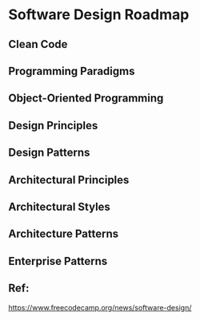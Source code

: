 # Software Design Roadmap 

## Clean Code

## Programming Paradigms

## Object-Oriented Programming

## Design Principles

## Design Patterns

## Architectural Principles

## Architectural Styles

## Architecture Patterns

## Enterprise Patterns


## Ref:
https://www.freecodecamp.org/news/software-design/






